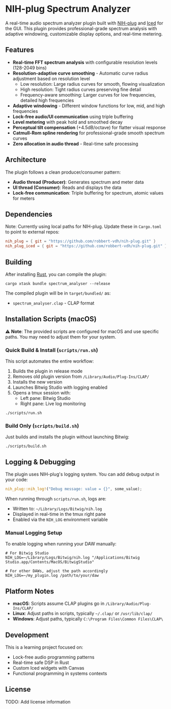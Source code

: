 # NIH-plug Spectrum Analyzer

A real-time audio spectrum analyzer plugin built with [NIH-plug](https://github.com/robbert-vdh/nih-plug) and [Iced](https://github.com/iced-rs/iced) for the GUI. This plugin provides professional-grade spectrum analysis with adaptive windowing, customizable display options, and real-time metering.

## Features

- **Real-time FFT spectrum analysis** with configurable resolution levels (128-2049 bins)
- **Resolution-adaptive curve smoothing** - Automatic curve radius adjustment based on resolution level
  - Low resolution: Large radius curves for smooth, flowing visualization
  - High resolution: Tight radius curves preserving fine detail
  - Frequency-aware smoothing: Larger curves for low frequencies, detailed high frequencies
- **Adaptive windowing** - Different window functions for low, mid, and high frequencies
- **Lock-free audio/UI communication** using triple buffering
- **Level metering** with peak hold and smoothed decay
- **Perceptual tilt compensation** (+4.5dB/octave) for flatter visual response
- **Catmull-Rom spline rendering** for professional-grade smooth spectrum curves
- **Zero allocation in audio thread** - Real-time safe processing

## Architecture

The plugin follows a clean producer/consumer pattern:
- **Audio thread (Producer)**: Generates spectrum and meter data
- **UI thread (Consumer)**: Reads and displays the data
- **Lock-free communication**: Triple buffering for spectrum, atomic values for meters

## Dependencies

Note: Currently using local paths for NIH-plug. Update these in `Cargo.toml` to point to external repos:
```toml
nih_plug = { git = "https://github.com/robbert-vdh/nih-plug.git" }
nih_plug_iced = { git = "https://github.com/robbert-vdh/nih-plug.git" }
```

## Building

After installing [Rust](https://rustup.rs/), you can compile the plugin:

```shell
cargo xtask bundle spectrum_analyser --release
```

The compiled plugin will be in `target/bundled/` as:
- `spectrum_analyser.clap` - CLAP format

## Installation Scripts (macOS)

⚠️ **Note**: The provided scripts are configured for macOS and use specific paths. You may need to adjust them for your system.

### Quick Build & Install (`scripts/run.sh`)

This script automates the entire workflow:
1. Builds the plugin in release mode
2. Removes old plugin version from `/Library/Audio/Plug-Ins/CLAP/`
3. Installs the new version
4. Launches Bitwig Studio with logging enabled
5. Opens a tmux session with:
   - Left pane: Bitwig Studio
   - Right pane: Live log monitoring

```shell
./scripts/run.sh
```

### Build Only (`scripts/build.sh`)

Just builds and installs the plugin without launching Bitwig:

```shell
./scripts/build.sh
```

## Logging & Debugging

The plugin uses NIH-plug's logging system. You can add debug output in your code:

```rust
nih_plug::nih_log!("Debug message: value = {}", some_value);
```

When running through `scripts/run.sh`, logs are:
- Written to: `~/Library/Logs/Bitwig/nih.log`
- Displayed in real-time in the tmux right pane
- Enabled via the `NIH_LOG` environment variable

### Manual Logging Setup

To enable logging when running your DAW manually:

```shell
# For Bitwig Studio
NIH_LOG=~/Library/Logs/Bitwig/nih.log "/Applications/Bitwig Studio.app/Contents/MacOS/BitwigStudio"

# For other DAWs, adjust the path accordingly
NIH_LOG=~/my_plugin.log /path/to/your/daw
```

## Platform Notes

- **macOS**: Scripts assume CLAP plugins go in `/Library/Audio/Plug-Ins/CLAP/`
- **Linux**: Adjust paths in scripts, typically `~/.clap/` or `/usr/lib/clap/`
- **Windows**: Adjust paths, typically `C:\Program Files\Common Files\CLAP\`

## Development

This is a learning project focused on:
- Lock-free audio programming patterns
- Real-time safe DSP in Rust
- Custom Iced widgets with Canvas
- Functional programming in systems contexts

## License

TODO: Add license information
